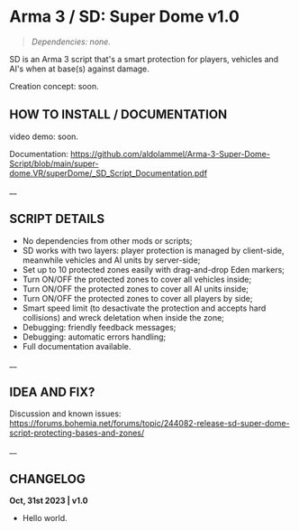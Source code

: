 # Arma 3 / SD: Super Dome v1.0
>*Dependencies: none.*

SD is an Arma 3 script that's a smart protection for players, vehicles and AI's when at base(s) against damage.

Creation concept: soon.

## HOW TO INSTALL / DOCUMENTATION

video demo: soon.

Documentation: https://github.com/aldolammel/Arma-3-Super-Dome-Script/blob/main/super-dome.VR/superDome/_SD_Script_Documentation.pdf

__

## SCRIPT DETAILS

- No dependencies from other mods or scripts;
- SD works with two layers: player protection is managed by client-side, meanwhile vehicles and AI units by server-side; 
- Set up to 10 protected zones easily with drag-and-drop Eden markers;
- Turn ON/OFF the protected zones to cover all vehicles inside;
- Turn ON/OFF the protected zones to cover all AI units inside;
- Turn ON/OFF the protected zones to cover all players by side;
- Smart speed limit (to desactivate the protection and accepts hard collisions) and wreck deletation when inside the zone;
- Debugging: friendly feedback messages;
- Debugging: automatic errors handling;
- Full documentation available.

__

## IDEA AND FIX?

Discussion and known issues: https://forums.bohemia.net/forums/topic/244082-release-sd-super-dome-script-protecting-bases-and-zones/

__

## CHANGELOG

**Oct, 31st 2023 | v1.0**
- Hello world.
